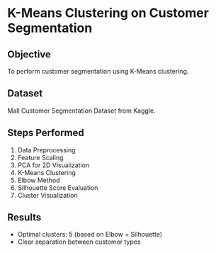# K-Means Clustering on Customer Segmentation

## Objective
To perform customer segmentation using K-Means clustering.

## Dataset
Mall Customer Segmentation Dataset from Kaggle.

## Steps Performed
1. Data Preprocessing
2. Feature Scaling
3. PCA for 2D Visualization
4. K-Means Clustering
5. Elbow Method
6. Silhouette Score Evaluation
7. Cluster Visualization

## Results
- Optimal clusters: 5 (based on Elbow + Silhouette)
- Clear separation between customer types
